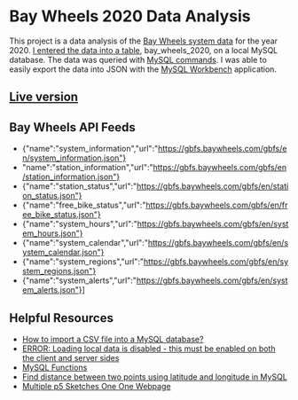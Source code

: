 # Bay Wheels 2020 Data Analysis

This project is a data analysis of the [Bay Wheels system data](https://www.lyft.com/bikes/bay-wheels/system-data) for the year 2020. [I entered the data into a table](analysis/table_creations.sql), bay_wheels_2020, on a local MySQL database. The data was queried with [MySQL commands](analysis/data_queries.sql). I was able to easily export the data into JSON with the [MySQL Workbench](https://dev.mysql.com/doc/workbench/en/) application.

## [Live version](https://iccir919.github.io/bay-wheels-2020-data-analysis/public/index.html)

## Bay Wheels API Feeds
 - {"name":"system_information","url":"https://gbfs.baywheels.com/gbfs/en/system_information.json"}
 - "name":"station_information","url":"https://gbfs.baywheels.com/gbfs/en/station_information.json"}
 - {"name":"station_status","url":"https://gbfs.baywheels.com/gbfs/en/station_status.json"}
 - {"name":"free_bike_status","url":"https://gbfs.baywheels.com/gbfs/en/free_bike_status.json"}
 - {"name":"system_hours","url":"https://gbfs.baywheels.com/gbfs/en/system_hours.json"}
 - {"name":"system_calendar","url":"https://gbfs.baywheels.com/gbfs/en/system_calendar.json"}
 - {"name":"system_regions","url":"https://gbfs.baywheels.com/gbfs/en/system_regions.json"}
 - {"name":"system_alerts","url":"https://gbfs.baywheels.com/gbfs/en/system_alerts.json"}]


## Helpful Resources
- [How to import a CSV file into a MySQL database?](https://medium.com/@AviGoom/how-to-import-a-csv-file-into-a-mysql-database-ef8860878a68)
- [ERROR: Loading local data is disabled - this must be enabled on both the client and server sides](https://stackoverflow.com/questions/59993844/error-loading-local-data-is-disabled-this-must-be-enabled-on-both-the-client)
- [MySQL Functions](https://www.w3schools.com/sql/sql_ref_mysql.asp)
- [Find distance between two points using latitude and longitude in MySQL](https://stackoverflow.com/questions/24370975/find-distance-between-two-points-using-latitude-and-longitude-in-mysql)
- [Multiple p5 Sketches One One Webpage](http://joemckaystudio.com/multisketches/)
